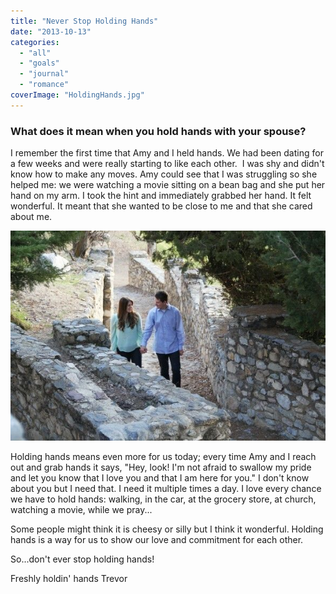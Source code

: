 ```yaml
---
title: "Never Stop Holding Hands"
date: "2013-10-13"
categories: 
  - "all"
  - "goals"
  - "journal"
  - "romance"
coverImage: "HoldingHands.jpg"
---
```


### What does it mean when you hold hands with your spouse?

I remember the first time that Amy and I held hands. We had been dating for a few weeks and were really starting to like each other.  I was shy and didn't know how to make any moves. Amy could see that I was struggling so she helped me: we were watching a movie sitting on a bean bag and she put her hand on my arm. I took the hint and immediately grabbed her hand. It felt wonderful. It meant that she wanted to be close to me and that she cared about me.

![holding hands, newlyweds holding hands, marriage, newlywed engagement pictures, newlyweds, holding hands in marriage is important](images/IMG_3683.jpg)

Holding hands means even more for us today; every time Amy and I reach out and grab hands it says, "Hey, look! I'm not afraid to swallow my pride and let you know that I love you and that I am here for you." I don't know about you but I need that. I need it multiple times a day. I love every chance we have to hold hands: walking, in the car, at the grocery store, at church, watching a movie, while we pray...

Some people might think it is cheesy or silly but I think it wonderful. Holding hands is a way for us to show our love and commitment for each other.

So...don't ever stop holding hands!

Freshly holdin' hands Trevor
